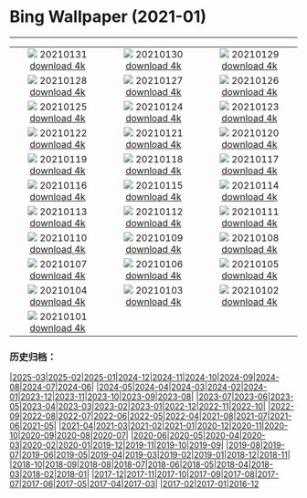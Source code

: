 # Bing Wallpaper (2021-01)
**************
| | | |
| :----: | :----: | :----: |
| ![](https://www.bing.com/th?id=OHR.ToledoIldefonso_ZH-CN4507206651_1920x1080.jpg) 20210131 [download 4k](https://www.bing.com/th?id=OHR.ToledoIldefonso_ZH-CN4507206651_UHD.jpg) | ![](https://www.bing.com/th?id=OHR.MittenwalderHut_ZH-CN4406131876_1920x1080.jpg) 20210130 [download 4k](https://www.bing.com/th?id=OHR.MittenwalderHut_ZH-CN4406131876_UHD.jpg) | ![](https://www.bing.com/th?id=OHR.BodminFrost_ZH-CN4303222848_1920x1080.jpg) 20210129 [download 4k](https://www.bing.com/th?id=OHR.BodminFrost_ZH-CN4303222848_UHD.jpg) |
| ![](https://www.bing.com/th?id=OHR.RedRobin_ZH-CN4148689161_1920x1080.jpg) 20210128 [download 4k](https://www.bing.com/th?id=OHR.RedRobin_ZH-CN4148689161_UHD.jpg) | ![](https://www.bing.com/th?id=OHR.ArcticWolf_ZH-CN7307641601_1920x1080.jpg) 20210127 [download 4k](https://www.bing.com/th?id=OHR.ArcticWolf_ZH-CN7307641601_UHD.jpg) | ![](https://www.bing.com/th?id=OHR.Taormina_ZH-CN7163221115_1920x1080.jpg) 20210126 [download 4k](https://www.bing.com/th?id=OHR.Taormina_ZH-CN7163221115_UHD.jpg) |
| ![](https://www.bing.com/th?id=OHR.HeartAustralia_ZH-CN7049080558_1920x1080.jpg) 20210125 [download 4k](https://www.bing.com/th?id=OHR.HeartAustralia_ZH-CN7049080558_UHD.jpg) | ![](https://www.bing.com/th?id=OHR.ChurchRock_ZH-CN6926315999_1920x1080.jpg) 20210124 [download 4k](https://www.bing.com/th?id=OHR.ChurchRock_ZH-CN6926315999_UHD.jpg) | ![](https://www.bing.com/th?id=OHR.Molas_ZH-CN6808431428_1920x1080.jpg) 20210123 [download 4k](https://www.bing.com/th?id=OHR.Molas_ZH-CN6808431428_UHD.jpg) |
| ![](https://www.bing.com/th?id=OHR.ChuDangYa_ZH-CN6673735912_1920x1080.jpg) 20210122 [download 4k](https://www.bing.com/th?id=OHR.ChuDangYa_ZH-CN6673735912_UHD.jpg) | ![](https://www.bing.com/th?id=OHR.BloodyBrook_ZH-CN6505728233_1920x1080.jpg) 20210121 [download 4k](https://www.bing.com/th?id=OHR.BloodyBrook_ZH-CN6505728233_UHD.jpg) | ![](https://www.bing.com/th?id=OHR.RSOakTree_ZH-CN6371993573_1920x1080.jpg) 20210120 [download 4k](https://www.bing.com/th?id=OHR.RSOakTree_ZH-CN6371993573_UHD.jpg) |
| ![](https://www.bing.com/th?id=OHR.GentooLeap_ZH-CN6189428446_1920x1080.jpg) 20210119 [download 4k](https://www.bing.com/th?id=OHR.GentooLeap_ZH-CN6189428446_UHD.jpg) | ![](https://www.bing.com/th?id=OHR.Calakmul_ZH-CN5969688954_1920x1080.jpg) 20210118 [download 4k](https://www.bing.com/th?id=OHR.Calakmul_ZH-CN5969688954_UHD.jpg) | ![](https://www.bing.com/th?id=OHR.FichtelbergWinter_ZH-CN9274877146_1920x1080.jpg) 20210117 [download 4k](https://www.bing.com/th?id=OHR.FichtelbergWinter_ZH-CN9274877146_UHD.jpg) |
| ![](https://www.bing.com/th?id=OHR.PailonDelDiablo_ZH-CN9146230830_1920x1080.jpg) 20210116 [download 4k](https://www.bing.com/th?id=OHR.PailonDelDiablo_ZH-CN9146230830_UHD.jpg) | ![](https://www.bing.com/th?id=OHR.GlassIgloos_ZH-CN8927574757_1920x1080.jpg) 20210115 [download 4k](https://www.bing.com/th?id=OHR.GlassIgloos_ZH-CN8927574757_UHD.jpg) | ![](https://www.bing.com/th?id=OHR.ChateauBeynac_ZH-CN8777586167_1920x1080.jpg) 20210114 [download 4k](https://www.bing.com/th?id=OHR.ChateauBeynac_ZH-CN8777586167_UHD.jpg) |
| ![](https://www.bing.com/th?id=OHR.BrightonSnow_ZH-CN0309526170_1920x1080.jpg) 20210113 [download 4k](https://www.bing.com/th?id=OHR.BrightonSnow_ZH-CN0309526170_UHD.jpg) | ![](https://www.bing.com/th?id=OHR.BolivianSummer_ZH-CN0179997340_1920x1080.jpg) 20210112 [download 4k](https://www.bing.com/th?id=OHR.BolivianSummer_ZH-CN0179997340_UHD.jpg) | ![](https://www.bing.com/th?id=OHR.SeaFort_ZH-CN0457624725_1920x1080.jpg) 20210111 [download 4k](https://www.bing.com/th?id=OHR.SeaFort_ZH-CN0457624725_UHD.jpg) |
| ![](https://www.bing.com/th?id=OHR.SierraNevada_ZH-CN0564237735_1920x1080.jpg) 20210110 [download 4k](https://www.bing.com/th?id=OHR.SierraNevada_ZH-CN0564237735_UHD.jpg) | ![](https://www.bing.com/th?id=OHR.GoldenDragon_ZH-CN9908231664_1920x1080.jpg) 20210109 [download 4k](https://www.bing.com/th?id=OHR.GoldenDragon_ZH-CN9908231664_UHD.jpg) | ![](https://www.bing.com/th?id=OHR.SpanishSeaSlug_ZH-CN9583688017_1920x1080.jpg) 20210108 [download 4k](https://www.bing.com/th?id=OHR.SpanishSeaSlug_ZH-CN9583688017_UHD.jpg) |
| ![](https://www.bing.com/th?id=OHR.FoucaultsPendulum_ZH-CN9435794626_1920x1080.jpg) 20210107 [download 4k](https://www.bing.com/th?id=OHR.FoucaultsPendulum_ZH-CN9435794626_UHD.jpg) | ![](https://www.bing.com/th?id=OHR.WhiteCliffs_ZH-CN9314988447_1920x1080.jpg) 20210106 [download 4k](https://www.bing.com/th?id=OHR.WhiteCliffs_ZH-CN9314988447_UHD.jpg) | ![](https://www.bing.com/th?id=OHR.SnowCraterLake_ZH-CN9218350129_1920x1080.jpg) 20210105 [download 4k](https://www.bing.com/th?id=OHR.SnowCraterLake_ZH-CN9218350129_UHD.jpg) |
| ![](https://www.bing.com/th?id=OHR.RedFrontMacaw_ZH-CN6432596112_1920x1080.jpg) 20210104 [download 4k](https://www.bing.com/th?id=OHR.RedFrontMacaw_ZH-CN6432596112_UHD.jpg) | ![](https://www.bing.com/th?id=OHR.DiamondBeach_ZH-CN3165398805_1920x1080.jpg) 20210103 [download 4k](https://www.bing.com/th?id=OHR.DiamondBeach_ZH-CN3165398805_UHD.jpg) | ![](https://www.bing.com/th?id=OHR.Goessweinstein_ZH-CN2155531895_1920x1080.jpg) 20210102 [download 4k](https://www.bing.com/th?id=OHR.Goessweinstein_ZH-CN2155531895_UHD.jpg) |
| ![](https://www.bing.com/th?id=OHR.LargestCave_ZH-CN2069899703_1920x1080.jpg) 20210101 [download 4k](https://www.bing.com/th?id=OHR.LargestCave_ZH-CN2069899703_UHD.jpg) |  |  |

### 历史归档：

|[2025-03](2025-03/2025-03.md)|[2025-02](2025-02/2025-02.md)|[2025-01](2025-01/2025-01.md)|[2024-12](2024-12/2024-12.md)|[2024-11](2024-11/2024-11.md)|[2024-10](2024-10/2024-10.md)|[2024-09](2024-09/2024-09.md)|[2024-08](2024-08/2024-08.md)|[2024-07](2024-07/2024-07.md)|[2024-06](2024-06/2024-06.md)|
|[2024-05](2024-05/2024-05.md)|[2024-04](2024-04/2024-04.md)|[2024-03](2024-03/2024-03.md)|[2024-02](2024-02/2024-02.md)|[2024-01](2024-01/2024-01.md)|[2023-12](2023-12/2023-12.md)|[2023-11](2023-11/2023-11.md)|[2023-10](2023-10/2023-10.md)|[2023-09](2023-09/2023-09.md)|[2023-08](2023-08/2023-08.md)|
|[2023-07](2023-07/2023-07.md)|[2023-06](2023-06/2023-06.md)|[2023-05](2023-05/2023-05.md)|[2023-04](2023-04/2023-04.md)|[2023-03](2023-03/2023-03.md)|[2023-02](2023-02/2023-02.md)|[2023-01](2023-01/2023-01.md)|[2022-12](2022-12/2022-12.md)|[2022-11](2022-11/2022-11.md)|[2022-10](2022-10/2022-10.md)|
|[2022-09](2022-09/2022-09.md)|[2022-08](2022-08/2022-08.md)|[2022-07](2022-07/2022-07.md)|[2022-06](2022-06/2022-06.md)|[2022-05](2022-05/2022-05.md)|[2022-04](2022-04/2022-04.md)|[2021-08](2021-08/2021-08.md)|[2021-07](2021-07/2021-07.md)|[2021-06](2021-06/2021-06.md)|[2021-05](2021-05/2021-05.md)|
|[2021-04](2021-04/2021-04.md)|[2021-03](2021-03/2021-03.md)|[2021-02](2021-02/2021-02.md)|[2021-01](2021-01/2021-01.md)|[2020-12](2020-12/2020-12.md)|[2020-11](2020-11/2020-11.md)|[2020-10](2020-10/2020-10.md)|[2020-09](2020-09/2020-09.md)|[2020-08](2020-08/2020-08.md)|[2020-07](2020-07/2020-07.md)|
|[2020-06](2020-06/2020-06.md)|[2020-05](2020-05/2020-05.md)|[2020-04](2020-04/2020-04.md)|[2020-03](2020-03/2020-03.md)|[2020-02](2020-02/2020-02.md)|[2020-01](2020-01/2020-01.md)|[2019-12](2019-12/2019-12.md)|[2019-11](2019-11/2019-11.md)|[2019-10](2019-10/2019-10.md)|[2019-09](2019-09/2019-09.md)|
|[2019-08](2019-08/2019-08.md)|[2019-07](2019-07/2019-07.md)|[2019-06](2019-06/2019-06.md)|[2019-05](2019-05/2019-05.md)|[2019-04](2019-04/2019-04.md)|[2019-03](2019-03/2019-03.md)|[2019-02](2019-02/2019-02.md)|[2019-01](2019-01/2019-01.md)|[2018-12](2018-12/2018-12.md)|[2018-11](2018-11/2018-11.md)|
|[2018-10](2018-10/2018-10.md)|[2018-09](2018-09/2018-09.md)|[2018-08](2018-08/2018-08.md)|[2018-07](2018-07/2018-07.md)|[2018-06](2018-06/2018-06.md)|[2018-05](2018-05/2018-05.md)|[2018-04](2018-04/2018-04.md)|[2018-03](2018-03/2018-03.md)|[2018-02](2018-02/2018-02.md)|[2018-01](2018-01/2018-01.md)|
|[2017-12](2017-12/2017-12.md)|[2017-11](2017-11/2017-11.md)|[2017-10](2017-10/2017-10.md)|[2017-09](2017-09/2017-09.md)|[2017-08](2017-08/2017-08.md)|[2017-07](2017-07/2017-07.md)|[2017-06](2017-06/2017-06.md)|[2017-05](2017-05/2017-05.md)|[2017-04](2017-04/2017-04.md)|[2017-03](2017-03/2017-03.md)|
|[2017-02](2017-02/2017-02.md)|[2017-01](2017-01/2017-01.md)|[2016-12](2016-12/2016-12.md)